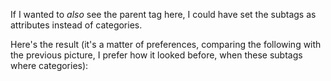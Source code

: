 <a name="subtagsAsAttributes"></a>If I wanted to *also* see the parent tag here, I could have set the subtags as attributes instead of categories.

Here's the result (it's a matter of preferences, comparing the following with the previous picture, I prefer how it looked before, when these subtags where categories):
